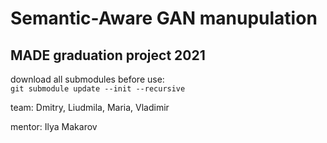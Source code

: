 # Semantic-Aware GAN manupulation
## MADE graduation project 2021

download all submodules before use:  
``` git submodule update --init --recursive ```

team:
Dmitry, Liudmila, Maria, Vladimir

mentor:
Ilya Makarov